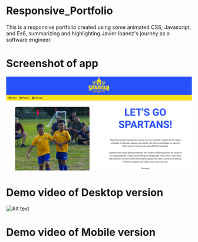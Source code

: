 # Responsive_Portfolio

This is a responsive portfolio created using some animated CSS, Javascript, and Es6, summarizing and highlighting Javier Ibanez's journey as a software engineer. 

# Screenshot of app
![Alt text](static/images/spartan_soccer_sc.png)
# Demo video of Desktop version
![Alt text](<Spartan U8 Team Website.gif>)
<!-- ![Animated GIF-downsized_large (port)](https://user-images.githubusercontent.com/69645144/110292349-0d14a200-7fbb-11eb-8639-8a431d3221b5.gif) -->

# Demo video of Mobile version

<!-- ![Animated GIF-downsized_large (portmobile)](https://user-images.githubusercontent.com/69645144/110297183-31737d00-7fc1-11eb-9cf2-88c35e8bc341.gif) -->
